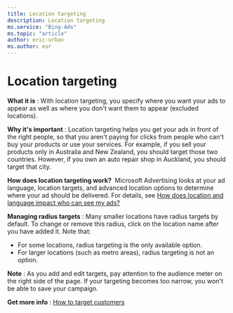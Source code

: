 ```yaml
---
title: Location targeting
description: Location targeting
ms.service: "Bing-Ads"
ms.topic: "article"
author: eric-urban
ms.author: eur
---
```


# Location targeting

**What it is** : With location targeting, you specify where you want your ads to appear as well as where you don't want them to appear (excluded locations).

**Why it's important** : Location targeting helps you get your ads in front of the right people, so that you aren't paying for clicks from people who can't buy your products or use your services. For example, if you sell your products only in Australia and New Zealand, you should target those two countries. However, if you own an auto repair shop in Auckland, you should target that city.

**How does location targeting work?** &nbsp;Microsoft Advertising looks at your ad language, location targets, and advanced location options to determine where your ad should be delivered. For details, see  [How does location and language impact who can see my ads?](../hlp_BA_CONC_LocTargetAndLang.md)

**Managing radius targets** : Many smaller locations have radius targets by default. To change or remove this radius, click on the location name after you have added it. Note that:
- For some locations, radius targeting is the only available option.
- For larger locations (such as metro areas), radius targeting is not an option.

**Note** : As you add and edit targets, pay attention to the audience meter on the right side of the page. If your targeting becomes too narrow, you won't be able to save your campaign.

**Get more info** : [How to target customers](../hlp_BA_PROC_TargetingAgeGender.md)


